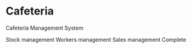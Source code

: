# Cafeteria
Cafeteria Management System

Stock management
Workers management
Sales management
Complete

